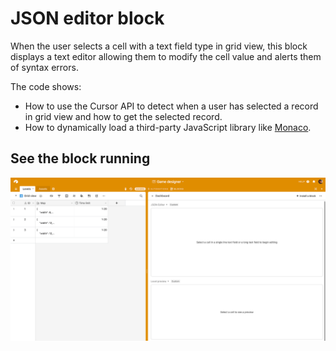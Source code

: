 # JSON editor block

When the user selects a cell with a text field type in grid view, this block displays a text editor
allowing them to modify the cell value and alerts them of syntax errors.

The code shows:

-   How to use the Cursor API to detect when a user has selected a record in grid view and how to
    get the selected record.
-   How to dynamically load a third-party JavaScript library like
    [Monaco](https://github.com/Microsoft/monaco-editor).

## See the block running

![Block displaying an in-browser text editor for JSON-formatted data](media/block.gif)
